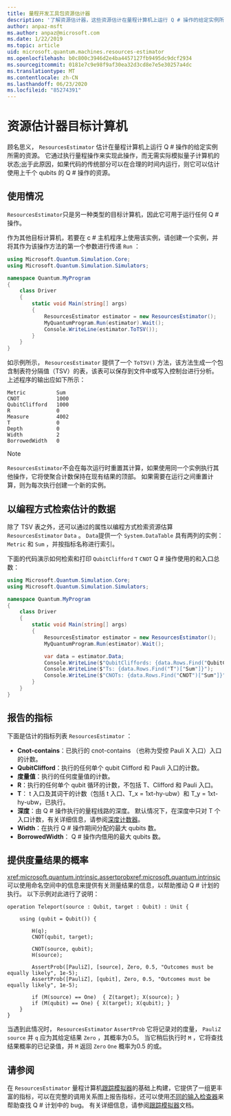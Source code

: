 ```yaml
---
title: 量程开发工具包资源估计器
description: '了解资源估计器，这些资源估计在量程计算机上运行 Q # 操作的给定实例所需的资源。'
author: anpaz-msft
ms.author: anpaz@microsoft.com
ms.date: 1/22/2019
ms.topic: article
uid: microsoft.quantum.machines.resources-estimator
ms.openlocfilehash: b0c800c3946d2e4ba4457127fb9495dc9dcf2934
ms.sourcegitcommit: 0181e7c9e98f9af30ea32d3cd8e7e5e30257a4dc
ms.translationtype: MT
ms.contentlocale: zh-CN
ms.lasthandoff: 06/23/2020
ms.locfileid: "85274391"
---
```

# <a name="the-resources-estimator-target-machine"></a>资源估计器目标计算机

顾名思义， `ResourcesEstimator` 估计在量程计算机上运行 Q # 操作的给定实例所需的资源。
它通过执行量程操作来实现此操作，而无需实际模拟量子计算机的状态;出于此原因，如果代码的传统部分可以在合理的时间内运行，则它可以估计使用上千个 qubits 的 Q # 操作的资源。

## <a name="usage"></a>使用情况

`ResourcesEstimator`只是另一种类型的目标计算机，因此它可用于运行任何 Q # 操作。 

作为其他目标计算机，若要在 c # 主机程序上使用该实例，请创建一个实例，并将其作为该操作方法的第一个参数进行传递 `Run` ：

```csharp
using Microsoft.Quantum.Simulation.Core;
using Microsoft.Quantum.Simulation.Simulators;

namespace Quantum.MyProgram
{
    class Driver
    {
        static void Main(string[] args)
        {
            ResourcesEstimator estimator = new ResourcesEstimator();
            MyQuantumProgram.Run(estimator).Wait();
            Console.WriteLine(estimator.ToTSV());
        }
    }
}
```

如示例所示， `ResourcesEstimator` 提供了一个 `ToTSV()` 方法，该方法生成一个包含制表符分隔值（TSV）的表，该表可以保存到文件中或写入控制台进行分析。 上述程序的输出应如下所示：

```Output
Metric          Sum
CNOT            1000
QubitClifford   1000
R               0
Measure         4002
T               0
Depth           0
Width           2
BorrowedWidth   0
```

> [!NOTE]
> `ResourcesEstimator`不会在每次运行时重置其计算，如果使用同一个实例执行其他操作，它将使聚合计数保持在现有结果的顶部。
> 如果需要在运行之间重置计算，则为每次执行创建一个新的实例。


## <a name="programmatically-retrieving-the-estimated-data"></a>以编程方式检索估计的数据

除了 TSV 表之外，还可以通过的属性以编程方式检索资源估算 `ResourcesEstimator` `Data` 。 `Data`提供一个 `System.DataTable` 具有两列的实例： `Metric` 和 `Sum` ，并按指标名称进行索引。

下面的代码演示如何检索和打印 `QubitClifford` `T` `CNOT` Q # 操作使用的和入口总数：

```csharp
using Microsoft.Quantum.Simulation.Core;
using Microsoft.Quantum.Simulation.Simulators;

namespace Quantum.MyProgram
{
    class Driver
    {
        static void Main(string[] args)
        {
            ResourcesEstimator estimator = new ResourcesEstimator();
            MyQuantumProgram.Run(estimator).Wait();

            var data = estimator.Data;
            Console.WriteLine($"QubitCliffords: {data.Rows.Find("QubitClifford")["Sum"]}");
            Console.WriteLine($"Ts: {data.Rows.Find("T")["Sum"]}");
            Console.WriteLine($"CNOTs: {data.Rows.Find("CNOT")["Sum"]}");
        }
    }
}
```

## <a name="metrics-reported"></a>报告的指标

下面是估计的指标列表 `ResourcesEstimator` ：

* __Cnot-contains__：已执行的 cnot-contains （也称为受控 Pauli X 入口）入口的计数。
* __QubitClifford__：执行的任何单个 qubit Clifford 和 Pauli 入口的计数。
* __度量值__：执行的任何度量值的计数。
* __R__：执行的任何单个 qubit 循环的计数，不包括 T、Clifford 和 Pauli 入口。
* __T__： t 入口及其词干的计数（包括 t 入口、T_x = 1xt-hy-ubw）和 T_y = 1xt-hy-ubw，已执行。
* __深度__：由 Q # 操作执行的量程线路的深度。 默认情况下，在深度中只对 T 个入口计数，有关详细信息，请参阅[深度计数器](xref:microsoft.quantum.machines.qc-trace-simulator.depth-counter)。
* __Width__：在执行 Q # 操作期间分配的最大 qubits 数。
* __BorrowedWidth__： Q # 操作内借用的最大 qubits 数。


## <a name="providing-the-probability-of-measurement-outcomes"></a>提供度量结果的概率

<xref:microsoft.quantum.intrinsic.assertprob><xref:microsoft.quantum.intrinsic>可以使用命名空间中的信息来提供有关测量结果的信息，以帮助推动 Q # 计划的执行。 以下示例对此进行了说明：

```qsharp
operation Teleport(source : Qubit, target : Qubit) : Unit {

    using (qubit = Qubit()) {

        H(q);
        CNOT(qubit, target);

        CNOT(source, qubit);
        H(source);

        AssertProb([PauliZ], [source], Zero, 0.5, "Outcomes must be equally likely", 1e-5);
        AssertProb([PauliZ], [qubit], Zero, 0.5, "Outcomes must be equally likely", 1e-5);

        if (M(source) == One)  { Z(target); X(source); }
        if (M(qubit) == One) { X(target); X(qubit); }
    }
}
```

当遇到此情况时， `ResourcesEstimator` `AssertProb` 它将记录对的度量， `PauliZ` `source` 并 `q` 应为其给定结果 `Zero` ，其概率为0.5。 当它稍后执行时 `M` ，它将查找结果概率的已记录值，并 `M` 返回 `Zero` `One` 概率为0.5 的或。


## <a name="see-also"></a>请参阅

在 `ResourcesEstimator` 量程计算机[跟踪模拟器](xref:microsoft.quantum.machines.qc-trace-simulator.intro)的基础上构建，它提供了一组更丰富的指标，可以在完整的调用关系图上报告指标，还可以使用[不同的输入检查器](xref:microsoft.quantum.machines.qc-trace-simulator.distinct-inputs)来帮助查找 Q # 计划中的 bug。 有关详细信息，请参阅[跟踪模拟器](xref:microsoft.quantum.machines.qc-trace-simulator.intro)文档。


